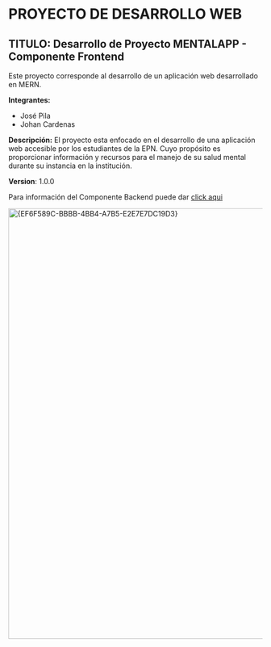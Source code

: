 # PROYECTO DE DESARROLLO WEB
## TITULO: Desarrollo de Proyecto MENTALAPP - Componente Frontend
Este proyecto corresponde al desarrollo de un aplicación web desarrollado en MERN.  
  
**Integrantes:**
- José Pila
- Johan Cardenas
  
**Descripción:** El proyecto esta enfocado en el desarrollo de una aplicación web accesible por los estudiantes de la EPN. Cuyo propósito es proporcionar información y recursos para el manejo de su salud mental durante su instancia en la institución.
    
**Version**: 1.0.0  

Para información del Componente Backend puede dar [click aqui](https://github.com/JoAlejo09/AppWeb-Proyecto-Backend.git)

<img width="1915" height="853" alt="{EF6F589C-BBBB-4BB4-A7B5-E2E7E7DC19D3}" src="https://github.com/user-attachments/assets/3ac4d821-6f8d-4047-9af4-f2302711fbcc" />

